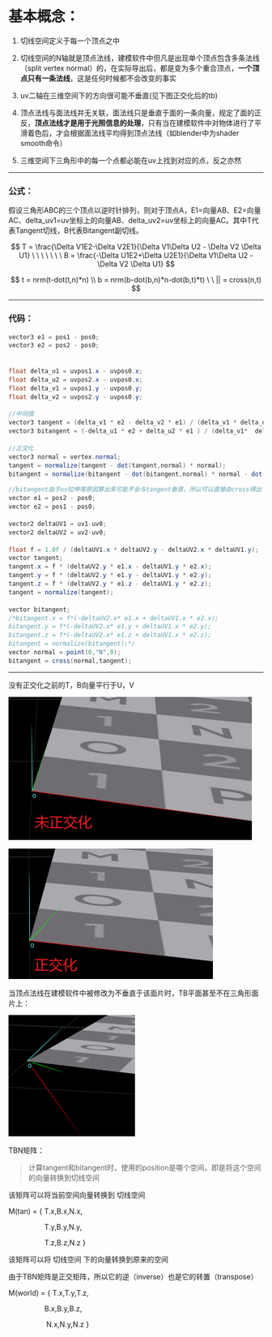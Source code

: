 # 基本概念：

1. 切线空间定义于每一个顶点之中

2. 切线空间的N轴就是顶点法线，建模软件中但凡是出现单个顶点包含多条法线（split vertex normal）的，在实际导出后，都是变为多个重合顶点，**一个顶点只有一条法线**，这是任何时候都不会改变的事实

3. uv二轴在三维空间下的方向很可能不垂直(见下图正交化后的tb)

4. 顶点法线与面法线并无关联，面法线只是垂直于面的一条向量，规定了面的正反，**顶点法线才是用于光照信息的处理**，只有当在建模软件中对物体进行了平滑着色后，才会根据面法线平均得到顶点法线（如blender中为shader smooth命令）

5. 三维空间下三角形中的每一个点都必能在uv上找到对应的点，反之亦然

****

### 公式：

假设三角形ABC的三个顶点以逆时针排列，则对于顶点A，E1=向量AB、E2=向量AC、delta_uv1=uv坐标上的向量AB、delta_uv2=uv坐标上的向量AC。其中T代表Tangent切线，B代表Bitangent副切线。

$$
T = \frac{\Delta V1E2-\Delta V2E1}{\Delta V1\Delta U2 - \Delta V2 \Delta U1}  \ \ \ \ \ \ \
B = \frac{-\Delta U1E2+\Delta U2E1}{\Delta V1\Delta U2 - \Delta V2 \Delta U1}
$$

$$
t = nrm(t-dot(t,n)*n)  \\ b = nrm(b-dot(b,n)*n-dot(b,t)*t) \ \ || = cross(n,t)
$$

*****

### 代码：

```csharp
vector3 e1 = pos1 - pos0;
vector3 e2 = pos2 - pos0;


float delta_u1 = uvpos1.x - uvpos0.x;
float delta_u2 = uvpos2.x - uvpos0.x;
float delta_v1 = uvpos1.y - uvpos0.y;
float delta_v2 = uvpos2.y - uvpos0.y;

//中间值
vector3 tangent = (delta_v1 * e2 - delta_v2 * e1) / (delta_v1 * delta_u2 - delta_v2 * delta_u1);
vector3 bitangent = (-delta_u1 * e2 + delta_u2 * e1 ) / (delta_v1*  delta_u2 - delta_v2 * delta_u1);

//正交化
vector3 normal = vertex.normal;
tangent = normalize(tangent - dot(tangent,normal) * normal);
bitangent = normalize(bitangent - dot(bitangent,normal) * normal - dot(bitangent,tangent) * tangent);
```

```csharp
//bitangent由于uv拉伸等原因算出来可能不会与tangent垂直，所以可以直接由cross得出
vector e1 = pos2 - pos0;
vector e2 = pos1 - pos0;

vector2 deltaUV1 = uv1-uv0;
vector2 deltaUV2 = uv2-uv0;

float f = 1.0f / (deltaUV1.x * deltaUV2.y - deltaUV2.x * deltaUV1.y);
vector tangent;
tangent.x = f * (deltaUV2.y * e1.x - deltaUV1.y * e2.x);
tangent.y = f * (deltaUV2.y * e1.y - deltaUV1.y * e2.y);
tangent.z = f * (deltaUV2.y * e1.z - deltaUV1.y * e2.z);
tangent = normalize(tangent);

vector bitangent;
/*bitangent.x = f*(-deltaUV2.x* e1.x + deltaUV1.x * e2.x);
bitangent.y = f*(-deltaUV2.x* e1.y + deltaUV1.x * e2.y);
bitangent.z = f*(-deltaUV2.x* e1.z + deltaUV1.x * e2.z);
bitangent = normalize(bitangent);*/
vector normal = point(0,"N",0);
bitangent = cross(normal,tangent);
```

****

没有正交化之前的T，B向量平行于U，V

![](Assets/2022-09-01-10-23-30-image.png)

![](Assets/2022-09-01-10-24-18-image.png)

当顶点法线在建模软件中被修改为不垂直于该面片时，TB平面甚至不在三角形面片上：

![](Assets/2022-09-01-10-24-55-image.png)

TBN矩阵：

> 计算tangent和bitangent时，使用的position是哪个空间，即是将这个空间的向量转换到切线空间

该矩阵可以将当前空间向量转换到 切线空间

M(tan) = { T.x,B.x,N.x,

                  T.y,B.y,N.y,

                  T.z,B.z,N.z }

该矩阵可以将 切线空间 下的向量转换到原来的空间

由于TBN矩阵是正交矩阵，所以它的逆（inverse）也是它的转置（transpose）

M(world) = { T.x,T.y,T.z,

                      B.x,B.y,B.z,

                      N.x,N.y,N.z }

